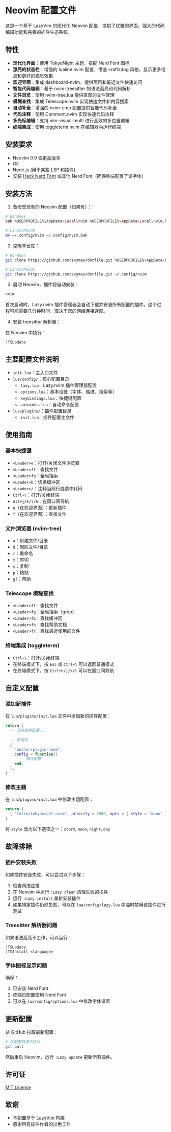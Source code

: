 # Neovim 配置文件

这是一个基于 LazyVim 的现代化 Neovim 配置，提供了优雅的界面、强大的代码编辑功能和完善的插件生态系统。

## 特性

- **现代化界面**：使用 TokyoNight 主题，搭配 Nerd Font 图标
- **漂亮的状态栏**：增强的 lualine.nvim 配置，借鉴 craftzdog 风格，显示更多信息和更好的视觉效果
- **欢迎界面**：集成 dashboard-nvim，提供项目和最近文件快速访问
- **智能代码编辑**：基于 nvim-treesitter 的语法高亮和代码解析
- **文件浏览**：使用 nvim-tree.lua 提供直观的文件管理
- **模糊查找**：集成 Telescope.nvim 实现快速文件和内容搜索
- **自动补全**：增强的 nvim-cmp 配置提供智能代码补全
- **代码注释**：使用 Comment.nvim 实现快速代码注释
- **多光标编辑**：支持 vim-visual-multi 进行高效的多位置编辑
- **终端集成**：使用 toggleterm.nvim 在编辑器内运行终端

## 安装要求

- Neovim 0.9 或更高版本
- Git
- Node.js (用于某些 LSP 和插件)
- 安装 [Hack Nerd Font](https://www.nerdfonts.com/font-downloads) 或其他 Nerd Font（确保终端配置了该字体）

## 安装方法

1. 备份您现有的 Neovim 配置（如果有）：

```bash
# Windows
bak %USERPROFILE%\AppData\Local\nvim %USERPROFILE%\AppData\Local\nvim.bak

# Linux/MacOS
mv ~/.config/nvim ~/.config/nvim.bak
```

2. 克隆本仓库：

```bash
# Windows
git clone https://github.com/zxymax/dotfile.git %USERPROFILE%\AppData\Local\nvim

# Linux/MacOS
git clone https://github.com/zxymax/dotfile.git ~/.config/nvim
```

3. 启动 Neovim，插件将自动安装：

```bash
nvim
```

首次启动时，Lazy.nvim 插件管理器会自动下载并安装所有配置的插件。这个过程可能需要几分钟时间，取决于您的网络连接速度。

4. 安装 treesitter 解析器：

在 Neovim 中执行：

```vim
:TSUpdate
```

## 主要配置文件说明

- `init.lua`：主入口文件
- `lua/config/`：核心配置目录
  - `lazy.lua`：Lazy.nvim 插件管理器配置
  - `options.lua`：基本设置（字体、缩进、搜索等）
  - `keybindings.lua`：快捷键配置
  - `autocmds.lua`：自动命令配置
- `lua/plugins/`：插件配置目录
  - `init.lua`：插件配置主文件

## 使用指南

### 基本快捷键

- `<Leader>e`：打开/关闭文件浏览器
- `<Leader>ff`：查找文件
- `<Leader>fg`：全局搜索
- `<Leader>b`：切换缓冲区
- `<Leader>/`：注释当前行或选中代码
- `Ctrl+\`：打开/关闭终端
- `Alt+j/k/l/h`：在窗口间导航
- `u`（在欢迎界面）：更新插件
- `f`（在欢迎界面）：查找文件

### 文件浏览器 (nvim-tree)

- `a`：新建文件/目录
- `d`：删除文件/目录
- `r`：重命名
- `x`：剪切
- `c`：复制
- `p`：粘贴
- `g?`：帮助

### Telescope 模糊查找

- `<Leader>ff`：查找文件
- `<Leader>fg`：全局搜索（grep）
- `<Leader>fb`：查找缓冲区
- `<Leader>fh`：查找帮助文档
- `<Leader>fr`：查找最近使用的文件

### 终端集成 (toggleterm)

- `Ctrl+\`：打开/关闭终端
- 在终端模式下，按 `Esc` 或 `Ctrl+\` 可以返回普通模式
- 在终端模式下，按 `Ctrl+h/j/k/l` 可以在窗口间导航

## 自定义配置

### 添加新插件

在 `lua/plugins/init.lua` 文件中添加新的插件配置：

```lua
return {
  -- 现有插件配置...
  
  -- 新插件
  {
    "author/plugin-name",
    config = function()
      -- 插件配置
    end,
  },
}
```

### 修改主题

在 `lua/plugins/init.lua` 中修改主题配置：

```lua
return {
  { "folke/tokyonight.nvim", priority = 1000, opts = { style = "moon" } },
}
```

将 `style` 改为以下选项之一：`storm`, `moon`, `night`, `day`

## 故障排除

### 插件安装失败

如果插件安装失败，可以尝试以下步骤：

1. 检查网络连接
2. 在 Neovim 中运行 `:Lazy clean` 清理失败的插件
3. 运行 `:Lazy install` 重新安装插件
4. 如果特定插件仍然失败，可以在 `lua/config/lazy.lua` 中临时禁用该插件进行测试

### Treesitter 解析器问题

如果语法高亮不工作，可以运行：

```vim
:TSUpdate
:TSInstall <language>
```

### 字体图标显示问题

确保：
1. 已安装 Nerd Font
2. 终端已配置使用 Nerd Font
3. 可以在 `lua/config/options.lua` 中修改字体设置

## 更新配置

从 GitHub 拉取最新配置：

```bash
# 在配置目录中执行
git pull
```

然后重启 Neovim，运行 `:Lazy update` 更新所有插件。

## 许可证

[MIT License](LICENSE)

## 致谢

- 本配置基于 [LazyVim](https://github.com/LazyVim/LazyVim) 构建
- 感谢所有插件作者的出色工作